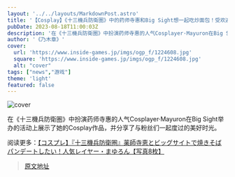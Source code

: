 ```yaml
---
layout: '../../layouts/MarkdownPost.astro'
title: '【Cosplay】《十三機兵防衛圏》中的药师寺惠和Big Sight想一起吃炒面包！受欢迎的Cosplayer·Mayuron【8张照片】'
pubDate: 2023-08-18T11:00:03Z
description: '在《十三機兵防衛圏》中扮演药师寺惠的人气Cosplayer·Mayuron在Big Sight举办的活动上展示了她的Cosplay作品，并分享了与粉丝们一起度过的美好时光。'
author: '《乃木章》'
cover:
  url: 'https://www.inside-games.jp/imgs/ogp_f/1224608.jpg'
  square: 'https://www.inside-games.jp/imgs/ogp_f/1224608.jpg'
  alt: "cover"
tags: ["news","游戏"]
theme: 'light'
featured: false
---
```


![cover](https://www.inside-games.jp/imgs/ogp_f/1224608.jpg)

在《十三機兵防衛圏》中扮演药师寺惠的人气Cosplayer·Mayuron在Big Sight举办的活动上展示了她的Cosplay作品，并分享了与粉丝们一起度过的美好时光。

阅读更多：[【コスプレ】『十三機兵防衛圏』薬師寺恵とビッグサイトで焼きそばパンデートしたい！人気レイヤー・まゆろん【写真8枚】](https://www.inside-games.jp/article/2023/08/18/147921.html)


>[原文地址](https://www.inside-games.jp/article/2023/08/18/147921.html)  